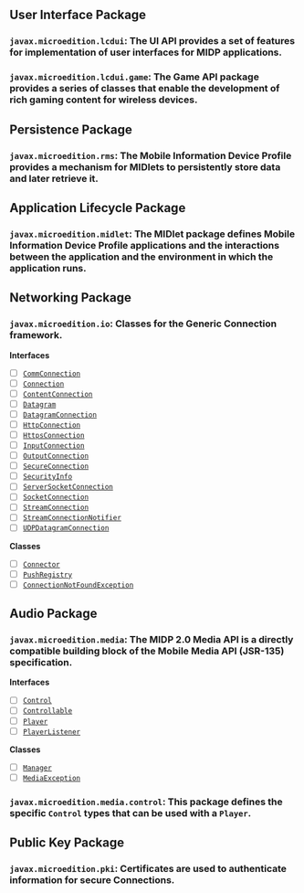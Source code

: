 ## User Interface Package

### `javax.microedition.lcdui`: The UI API provides a set of features for implementation of user interfaces for MIDP applications.

### `javax.microedition.lcdui.game`: The Game API package provides a series of classes that enable the development of rich gaming content for wireless devices.

## Persistence Package

### `javax.microedition.rms`: The Mobile Information Device Profile provides a mechanism for MIDlets to persistently store data and later retrieve it.

## Application Lifecycle Package

### `javax.microedition.midlet`: The MIDlet package defines Mobile Information Device Profile applications and the interactions between the application and the environment in which the application runs.

## Networking Package

### `javax.microedition.io`: Classes for the Generic Connection framework.

__Interfaces__

- [ ] [`CommConnection`](./src/main/java/javax/microedition/io/CommConnection.java)
- [ ] [`Connection`](./src/main/java/javax/microedition/io/Connection.java)
- [ ] [`ContentConnection`](./src/main/java/javax/microedition/io/ContentConnection.java)
- [ ] [`Datagram`](./src/main/java/javax/microedition/io/Datagram.java)
- [ ] [`DatagramConnection`](./src/main/java/javax/microedition/io/DatagramConnection.java)
- [ ] [`HttpConnection`](./src/main/java/javax/microedition/io/HttpConnection.java)
- [ ] [`HttpsConnection`](./src/main/java/javax/microedition/io/HttpsConnection.java)
- [ ] [`InputConnection`](./src/main/java/javax/microedition/io/InputConnection.java)
- [ ] [`OutputConnection`](./src/main/java/javax/microedition/io/OutputConnection.java)
- [ ] [`SecureConnection`](./src/main/java/javax/microedition/io/SecureConnection.java)
- [ ] [`SecurityInfo`](./src/main/java/javax/microedition/io/SecurityInfo.java)
- [ ] [`ServerSocketConnection`](./src/main/java/javax/microedition/io/ServerSocketConnection.java)
- [ ] [`SocketConnection`](./src/main/java/javax/microedition/io/SocketConnection.java)
- [ ] [`StreamConnection`](./src/main/java/javax/microedition/io/StreamConnection.java)
- [ ] [`StreamConnectionNotifier`](./src/main/java/javax/microedition/io/StreamConnectionNotifier.java)
- [ ] [`UDPDatagramConnection`](./src/main/java/javax/microedition/io/UDPDatagramConnection.java)

__Classes__

- [ ] [`Connector`](./src/main/java/javax/microedition/io/Connector.java)
- [ ] [`PushRegistry`](./src/main/java/javax/microedition/io/PushRegistry.java)
- [ ] [`ConnectionNotFoundException`](./src/main/java/javax/microedition/io/ConnectionNotFoundException.java)

## Audio Package

### `javax.microedition.media`: The MIDP 2.0 Media API is a directly compatible building block of the Mobile Media API (JSR-135) specification.

__Interfaces__

- [ ] [`Control`](./src/main/java/javax/microedition/media/Control.java)
- [ ] [`Controllable`](./src/main/java/javax/microedition/media/Controllable.java)
- [ ] [`Player`](./src/main/java/javax/microedition/media/Player.java)
- [ ] [`PlayerListener`](./src/main/java/javax/microedition/media/PlayerListener.java)

__Classes__

- [ ] [`Manager`](./src/main/java/javax/microedition/media/Manager.java)
- [ ] [`MediaException`](./src/main/java/javax/microedition/media/MediaException.java)

### `javax.microedition.media.control`: This package defines the specific `Control` types that can be used with a `Player`.

## Public Key Package

### `javax.microedition.pki`: Certificates are used to authenticate information for secure Connections.